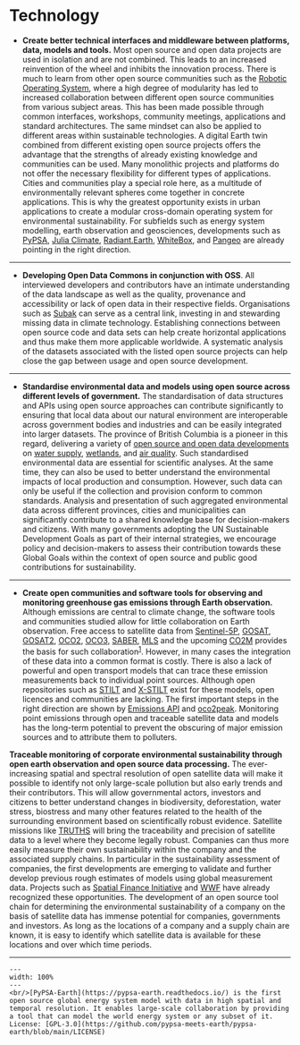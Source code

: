 # Technology

- **Create better technical interfaces and middleware between platforms, data, models and tools.** Most open source and open data projects are used in isolation and are not combined. This leads to an increased reinvention of the wheel and inhibits the innovation process. There is much to learn from other open source communities such as the [Robotic Operating System](https://www.ros.org/), where a high degree of modularity has led to increased collaboration between different open source communities from various subject areas. This has been made possible through common interfaces, workshops, community meetings, applications and standard architectures. The same mindset can also be applied to different areas within sustainable technologies. A digital Earth twin combined from different existing open source projects offers the advantage that the strengths of already existing knowledge and communities can be used. Many monolithic projects and platforms do not offer the necessary flexibility for different types of applications. Cities and communities play a special role here, as a multitude of environmentally relevant spheres come together in concrete applications. This is why the greatest opportunity exists in urban applications to create a modular cross-domain operating system for environmental sustainability. For subfields such as energy system modelling, earth observation and geosciences, developments such as [PyPSA](https://pypsa.org/), [Julia Climate](https://juliaclimate.org/), [Radiant.Earth](https://www.radiant.earth/), [WhiteBox](https://www.whiteboxgeo.com/), and [Pangeo](https://pangeo.io/) are already pointing in the right direction.

---

- **Developing Open Data Commons in conjunction with OSS**. All interviewed developers and contributors have an intimate understanding of the data landscape as well as the quality, provenance and accessibility or lack of open data in their respective fields. Organisations such as [Subak](https://subak.org/) can serve as a central link, investing in and stewarding missing data in climate technology. Establishing connections between open source code and data sets can help create horizontal applications and thus make them more applicable worldwide. A systematic analysis of the datasets associated with the listed open source projects can help close the gap between usage and open source development.

---

- **Standardise environmental data and models using open source across different levels of government.** The standardisation of data structures and APIs using open source approaches can contribute significantly to ensuring that local data about our natural environment are interoperable across government bodies and industries and can be easily integrated into larger datasets. The province of British Columbia is a pioneer in this regard, delivering a variety of [open source and open data developments](https://github.com/bcgov) on [water supply](https://github.com/bcgov/fasstr), [wetlands](https://github.com/bcgov/wetlandmapR), and [air quality](https://github.com/bcgov/pm25-caaqs-indicator). Such standardised environmental data are essential for scientific analyses. At the same time, they can also be used to better understand the environmental impacts of local production and consumption. However, such data can only be useful if the collection and provision conform to common standards. Analysis and presentation of such aggregated environmental data across different provinces, cities and municipalities can significantly contribute to a shared knowledge base for decision-makers and citizens. With many governments adopting the UN Sustainable Development Goals as part of their internal strategies, we encourage policy and decision-makers to assess their contribution towards these Global Goals within the context of open source and public good contributions for sustainability. 

---

- **Create open communities and software tools for observing and monitoring greenhouse gas emissions through Earth observation.** Although emissions are central to climate change, the software tools and communities studied allow for little collaboration on Earth observation. Free access to satellite data from [Sentinel-5P](https://en.wikipedia.org/wiki/Sentinel-5_Precursor), [GOSAT](https://en.wikipedia.org/wiki/Greenhouse_Gases_Observing_Satellite), [GOSAT2](https://en.wikipedia.org/wiki/Greenhouse_Gases_Observing_Satellite-2), [OCO2](https://en.wikipedia.org/wiki/Orbiting_Carbon_Observatory_2), [OCO3](https://en.wikipedia.org/wiki/Orbiting_Carbon_Observatory_3), [SABER](https://saber.gats-inc.com/), [MLS](https://mls.jpl.nasa.gov/) and the upcoming [CO2M](https://www.esa.int/ESA_Multimedia/Images/2021/02/CO2M) provides the basis for such collaboration<sup><a href="https://acp.copernicus.org/articles/22/9617/2022/acp-22-9617-2022-discussion.html">1</a></sup>. However, in many cases the integration of these data into a common format is costly. There is also a lack of powerful and open transport models that can trace these emission measurements back to individual point sources. Although open repositories such as [STILT](https://github.com/uataq/stilt) and [X-STILT](https://github.com/uataq/X-STILT) exist for these models, open licences and communities are lacking.  The first important steps in the right direction are shown by [Emissions API](https://github.com/emissions-api/emissions-api) and [oco2peak](https://github.com/dataforgoodfr/batch7_satellite_ges/). Monitoring point emissions through open and traceable satellite data and models has the long-term potential to prevent the obscuring of major emission sources and to attribute them to polluters.


**Traceable monitoring of corporate environmental sustainability through open earth observation and open source data processing.** The ever-increasing spatial and spectral resolution of open satellite data will make it possible to identify not only large-scale pollution but also early trends and their contributors. This will allow governmental actors, investors and citizens to better understand changes in biodiversity, deforestation, water stress, biostress and many other features related to the health of the surrounding environment based on scientifically robust evidence. Satellite missions like [TRUTHS](https://www.npl.co.uk/earth-observation/truths) will bring the traceability and precision of satellite data to a level where they become legally robust. Companies can thus more easily measure their own sustainability within the company and the associated supply chains. In particular in the sustainability assessment of companies, the first developments are emerging to validate and further develop previous rough estimates of models using global measurement data. Projects such as [Spatial Finance Initiative](https://www.cgfi.ac.uk/spatial-finance-initiative/) and [WWF](https://www.wwf.org.uk/what-we-do/projects/nature-and-spatial-finance) have already recognized these opportunities. The development of an open source tool chain for determining the environmental sustainability of a company on the basis of satellite data has immense potential for companies, governments and investors. As long as the locations of a company and a supply chain are known, it is easy to identify which satellite data is available for these locations and over which time periods.   

---

 ```{figure} ../images/africa_osm_map.png
---
width: 100%
---
<br/>[PyPSA-Earth](https://pypsa-earth.readthedocs.io/) is the first open source global energy system model with data in high spatial and temporal resolution. It enables large-scale collaboration by providing a tool that can model the world energy system or any subset of it.
License: [GPL-3.0](https://github.com/pypsa-meets-earth/pypsa-earth/blob/main/LICENSE)
```
